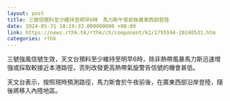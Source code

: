 ```yaml
---
layout: post
title: 三號信號料至少維持至明早6時　馬力斯午夜前後廣東西部登陸
date: 2024-05-31 18:19:33.000000000 +08:00
link: https://news.rthk.hk/rthk/ch/component/k2/1755594-20240531.htm
categories: rthk
---
```


三號強風信號生效，天文台預料至少維持至明早6時，除非熱帶風暴馬力斯迅速增強或採取較接近本港路徑，否則改發更高熱帶氣旋警告信號的機會甚低。

天文台表示，按照現時預測路徑，馬力斯會於午夜前後，在廣東西部沿岸登陸，隨後將移入內陸地區。

